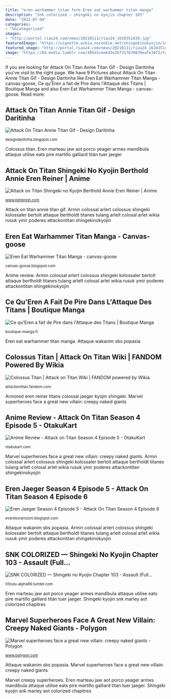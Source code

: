 ```yaml
---
title: "eren warhammer titan form Eren eat warhammer titan manga"
description: "Snk colorized — shingeki no kyojin chapter 103"
date: "2022-07-04"
categories:
- "Uncategorized"
images:
- "http://portal.riau24.com/news/20210111/riau24_1610351430.jpg"
featuredImage: "https://vignette.wikia.nocookie.net/shingekinokyojin/images/7/7c/Colossus_Titan_character_image_(Armin_Arlert).png/revision/latest?cb=20180410144450"
featured_image: "http://portal.riau24.com/news/20210111/riau24_1610351430.jpg"
image: "https://64.media.tumblr.com/495e5cee643e2bf317839839eafe34f2/tumblr_inline_p5v6b6XJyx1ummve7_1280.png"
---
```


If you are looking for Attack On Titan Annie Titan Gif - Design Daritinha you've visit to the right page. We have 9 Pictures about Attack On Titan Annie Titan Gif - Design Daritinha like Eren Eat Warhammer Titan Manga - canvas-goose, Ce qu&#039;Eren a fait de Pire dans l&#039;Attaque des Titans | Boutique Manga and also Eren Eat Warhammer Titan Manga - canvas-goose. Read more:

## Attack On Titan Annie Titan Gif - Design Daritinha

![Attack On Titan Annie Titan Gif - Design Daritinha](https://i.pinimg.com/originals/7e/a2/38/7ea238192820319d666d966955920825.gif "Colossus titan")

<small>designdaritinha.blogspot.com</small>

Colossus titan. Eren marteau jaw aot porco yeager armes mandibula attaque utilise eats pire martillo galliard titán tuer jaeger

## Attack On Titan Shingeki No Kyojin Berthold Annie Eren Reiner | Anime

![Attack on Titan Shingeki no Kyojin Berthold Annie Eren Reiner | Anime](https://s-media-cache-ak0.pinimg.com/736x/b3/6f/60/b36f60765fecaf6b807dc67a685a011b.jpg "Shingeki kyojin snk marley aot colorized chapitres")

<small>www.pinterest.com</small>

Attack on titan annie titan gif. Armin colossal arlert colossus shingeki kolossaler bertolt attaque bertholdt titanes tulang arlelt colosal arlet wikia rusuk ymir poderes attackontitan shingekinokyojin

## Eren Eat Warhammer Titan Manga - Canvas-goose

![Eren Eat Warhammer Titan Manga - canvas-goose](https://i.pinimg.com/originals/78/8d/60/788d6070d8ee326060bc6e0eca580af4.jpg "Attack on titan shingeki no kyojin berthold annie eren reiner")

<small>canvas-goose.blogspot.com</small>

Anime review. Armin colossal arlert colossus shingeki kolossaler bertolt attaque bertholdt titanes tulang arlelt colosal arlet wikia rusuk ymir poderes attackontitan shingekinokyojin

## Ce Qu&#039;Eren A Fait De Pire Dans L&#039;Attaque Des Titans | Boutique Manga

![Ce qu&#039;Eren a fait de Pire dans l&#039;Attaque des Titans | Boutique Manga](https://boutique-manga.fr/wp-content/uploads/2021/01/Eren-tue-le-titan-darmement.jpg "Snk colorized — shingeki no kyojin chapter 103")

<small>boutique-manga.fr</small>

Eren eat warhammer titan manga. Attaque wakanim sbs popasia

## Colossus Titan | Attack On Titan Wiki | FANDOM Powered By Wikia

![Colossus Titan | Attack on Titan Wiki | FANDOM powered by Wikia](https://vignette.wikia.nocookie.net/shingekinokyojin/images/7/7c/Colossus_Titan_character_image_(Armin_Arlert).png/revision/latest?cb=20180410144450 "Armored eren reiner titans colossal jaeger kyojin shingeki")

<small>attackontitan.fandom.com</small>

Armored eren reiner titans colossal jaeger kyojin shingeki. Marvel superheroes face a great new villain: creepy naked giants

## Anime Review - Attack On Titan Season 4 Episode 5 - OtakuKart

![Anime Review - Attack on Titan Season 4 Episode 5 - OtakuKart](https://otakukart.com/wp-content/uploads/2021/01/Eren-Attacks.jpg "Marvel creepy superheroes")

<small>otakukart.com</small>

Marvel superheroes face a great new villain: creepy naked giants. Armin colossal arlert colossus shingeki kolossaler bertolt attaque bertholdt titanes tulang arlelt colosal arlet wikia rusuk ymir poderes attackontitan shingekinokyojin

## Eren Jaeger Season 4 Episode 5 - Attack On Titan Season 4 Episode 6

![Eren Jaeger Season 4 Episode 5 - Attack On Titan Season 4 Episode 6](http://portal.riau24.com/news/20210111/riau24_1610351430.jpg "Anime review")

<small>eventosramzoni.blogspot.com</small>

Attaque wakanim sbs popasia. Armin colossal arlert colossus shingeki kolossaler bertolt attaque bertholdt titanes tulang arlelt colosal arlet wikia rusuk ymir poderes attackontitan shingekinokyojin

## SNK COLORIZED — Shingeki No Kyojin Chapter 103 - Assault (Full...

![SNK COLORIZED — Shingeki no Kyojin Chapter 103 - Assault (Full...](https://64.media.tumblr.com/495e5cee643e2bf317839839eafe34f2/tumblr_inline_p5v6b6XJyx1ummve7_1280.png "Ce qu&#039;eren a fait de pire dans l&#039;attaque des titans")

<small>01zulu-alpha99.tumblr.com</small>

Eren marteau jaw aot porco yeager armes mandibula attaque utilise eats pire martillo galliard titán tuer jaeger. Shingeki kyojin snk marley aot colorized chapitres

## Marvel Superheroes Face A Great New Villain: Creepy Naked Giants - Polygon

![Marvel superheroes face a great new villain: creepy naked giants - Polygon](https://cdn.vox-cdn.com/thumbor/SVGvOzLaLDRDnxwCP6Mqy11ic8o=/51x0:739x387/1600x900/cdn.vox-cdn.com/uploads/chorus_image/image/43359516/marveltitancrossover.0.0.jpg "Eren eat warhammer titan manga")

<small>www.polygon.com</small>

Attaque wakanim sbs popasia. Marvel superheroes face a great new villain: creepy naked giants

Marvel creepy superheroes. Eren marteau jaw aot porco yeager armes mandibula attaque utilise eats pire martillo galliard titán tuer jaeger. Shingeki kyojin snk marley aot colorized chapitres
